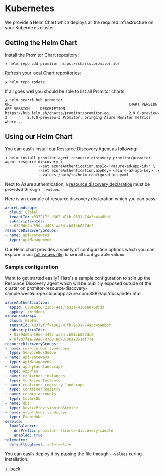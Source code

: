 # Kubernetes

We provide a Helm Chart which deploys all the required infrastructure on your
Kubernetes cluster.

## Getting the Helm Chart

Install the Promitor Chart repository:

```shell
❯ helm repo add promitor https://charts.promitor.io/
```

Refresh your local Chart repositories:

```shell
❯ helm repo update
```

If all goes well you should be able to list all Promitor charts:

```shell
❯ helm search hub promitor
URL                                                     CHART VERSION           APP VERSION     DESCRIPTION
https://hub.helm.sh/charts/promitor/promitor-ag...      2.0.0-preview-3         2.0.0-preview-3 Promitor, bringing Azure Monitor metrics where ...
```

## Using our Helm Chart

You can easily install our Resource Discovery Agent as following:

```shell
❯ helm install promitor-agent-resource-discovery promitor/promitor-agent-resource-discovery \
               --set azureAuthentication.appId='<azure-ad-app-id>' \
               --set azureAuthentication.appKey='<azure-ad-app-key>' \
               --values /path/to/helm-configuration.yaml
```

Next to Azure authentication, a [resource discovery declaration](https://promitor.io/configuration/v2.x/resource-discovery)
 must be provided through `--values`.

Here is an example of resource discovery declaration which you can pass:

```yaml
azureLandscape:
  cloud: Global
  tenantId: e0372f7f-a362-47fb-9631-74a5c4ba8bbf
  subscriptionIds:
  - 0329dd2a-59dc-4493-aa54-cb01cb027dc2
resourceDiscoveryGroups:
- name: api-gateways
  type: ApiManagement
```

Our Helm chart provides a variety of configuration options which you can explore in
 our [full values file](https://github.com/promitor/charts/blob/main/promitor-agent-resource-discovery/values.yaml).
to see all configurable values.

### Sample configuration

Want to get started easily? Here's a sample configuration to spin up the Resource Discovery agent which will be publicly
 exposed outside of the cluster on promitor-resource-discovery-sample.westeurope.cloudapp.azure.com:8889/api/docs/index.html.

```yaml
azureAuthentication:
  appId: 67882a00-21d3-4ee7-b32a-430ea0768cd3
  appKey: <hidden>
azureLandscape:
  cloud: Global
  tenantId: e0372f7f-a362-47fb-9631-74a5c4ba8bbf
  subscriptionIds:
  - 0329dd2a-59dc-4493-aa54-cb01cb027dc2
  - 0f9d7fea-99e8-4768-8672-06a28514f77e
resourceDiscoveryGroups:
- name: service-bus-landscape
  type: ServiceBusQueue
- name: api-gateways
  type: ApiManagement
- name: app-plan-landscape
  type: AppPlan
- name: container-instances
  type: ContainerInstance
- name: container-registry-landscape
  type: ContainerRegistry
- name: cosmos-accounts
  type: CosmosDb
- name: dps
  type: DeviceProvisioningService
- name: event-hubs-landscape
  type: EventHubs
service:
  loadBalancer:
    dnsPrefix: promitor-resource-discovery-sample
    enabled: true
telemetry:
  defaultLogLevel: information
```

You can easily deploy it by passing the file through `--values` during installation.

[&larr; back](/)